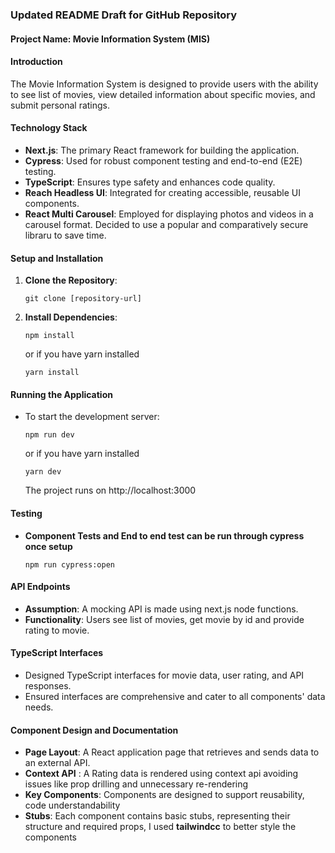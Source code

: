 ### Updated README Draft for GitHub Repository

#### Project Name: Movie Information System (MIS)

#### Introduction
The Movie Information System is designed to provide users with the ability to see list of movies, view detailed information about specific movies, and submit personal ratings.

#### Technology Stack
- **Next.js**: The primary React framework for building the application.
- **Cypress**: Used for robust component testing and end-to-end (E2E) testing.
- **TypeScript**: Ensures type safety and enhances code quality.
- **Reach Headless UI**: Integrated for creating accessible, reusable UI components.
- **React Multi Carousel**: Employed for displaying photos and videos in a carousel format. Decided to use a popular and comparatively secure libraru to save time.

#### Setup and Installation
1. **Clone the Repository**: 
   ```
   git clone [repository-url]
   ```
2. **Install Dependencies**:
   ```
   npm install
   ```
   or if you have yarn installed
   ```
   yarn install
   ```

#### Running the Application
- To start the development server:
  ```
  npm run dev
  ```
  or if you have yarn installed
  ```
  yarn dev
  ```
  The project runs on http://localhost:3000

#### Testing
- **Component Tests and End to end test can be run through cypress once setup**
  ```
  npm run cypress:open
  ```

#### API Endpoints
- **Assumption**: A mocking API is made using next.js node functions.
- **Functionality**: Users see list of movies, get movie by id and provide rating to movie.

#### TypeScript Interfaces
- Designed TypeScript interfaces for movie data, user rating, and API responses.
- Ensured interfaces are comprehensive and cater to all components' data needs.


#### Component Design and Documentation
- **Page Layout**: A React application page that retrieves and sends data to an external API.
- **Context API** : A Rating data is rendered using context api avoiding issues like prop drilling and unnecessary re-rendering
- **Key Components**: Components are designed to support reusability, code understandability 
- **Stubs**: Each component contains basic stubs, representing their structure and required props, I used **tailwindcc** to better style the components
